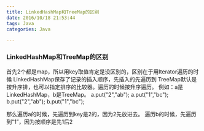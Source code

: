 ```yaml
---
title: LinkedHashMap和TreeMap的区别
date: 2016/10/18 21:53:44    
tags: Java
categories: Java

---
```


### LinkedHashMap和TreeMap的区别

首先2个都是map，所以用key取值肯定是没区别的，区别在于用Iterator遍历的时候
LinkedHashMap保存了记录的插入顺序，先插入的先遍历到
TreeMap默认是按升序排，也可以指定排序的比较器。遍历的时候按升序遍历。
例如：a是LinkedHashMap，b是TreeMap。
a.put("2","ab");
a.put("1","bc");
b.put("2","ab");
b.put("1","bc");

那么遍历a的时候，先遍历到key是2的，因为2先放进去。
遍历b的时候，先遍历到“1”，因为按顺序是先1后2